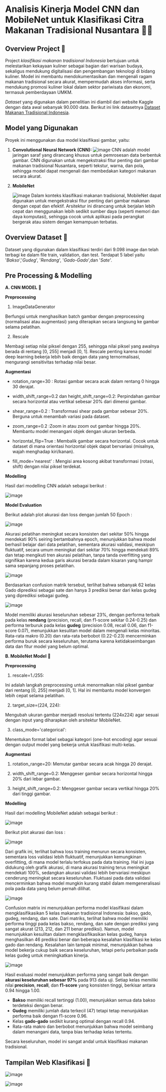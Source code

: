# Analisis Kinerja Model CNN dan MobileNet untuk Klasifikasi Citra Makanan Tradisional Nusantara 🥘🎉

## Overview Project 🌻
Project *klasifikasi makanan tradisional Indonesia* bertujuan untuk melestarikan kekayaan kuliner sebagai bagian dari warisan budaya, sekaligus mendukung digitalisasi dan pengembangan teknologi di bidang kuliner. Model ini membantu mendokumentasikan dan mengenali ragam makanan tradisional secara akurat, mempermudah akses informasi, serta mendukung promosi kuliner lokal dalam sektor pariwisata dan ekonomi, termasuk pemberdayaan UMKM. 

*Dataset* yang digunakan dalam penelitian ini diambil dari website Kaggle dengan data awal sebanyak 90.000 data. Berikut ini link datasetnya [Dataset Makanan Tradisional Indonesia](https://www.kaggle.com/datasets/theresalusiana/indonesian-food).

## Model yang Digunakan

Proyek ini menggunakan dua model klasifikasi gambar, yaitu:

1. **Convolutional Neural Network (CNN):**
   ![image](https://github.com/user-attachments/assets/47a74a46-3276-4654-83cf-8d01a579e236)
   CNN adalah model jaringan saraf yang dirancang khusus untuk pemrosesan data berbentuk gambar. CNN digunakan untuk mengekstraksi fitur penting dari gambar makanan tradisional Nusantara, seperti tekstur, warna, dan pola, sehingga model dapat mengenali dan membedakan kategori makanan secara akurat.

2. **MobileNet**
   
   ![image](https://github.com/user-attachments/assets/dab24000-35eb-469e-8849-eb063d9b50f7)
   Dalam konteks klasifikasi makanan tradisional, MobileNet dapat digunakan untuk mengekstraksi fitur penting dari gambar makanan dengan cepat dan efektif. Arsitektur ini dirancang untuk berjalan lebih cepat dan menggunakan lebih sedikit sumber daya (seperti memori dan daya komputasi), sehingga cocok untuk aplikasi pada perangkat bergerak atau sistem dengan kemampuan terbatas.

## Overview Dataset 🌻
Dataset yang digunakan dalam klasifikasi terdiri dari 9.098 image dan telah terbagi ke dalam file train, validation, dan test. Terdapat 5 label yaitu '_Bakso_','_Gudeg_', '_Rendang_', '_Gado-Gado_',dan '_Sate_'.

## Pre Processing & Modelling 
**A. CNN MODEL** 📌

**Preprocessing**
1. ImageDataGenerator
   
Berfungsi untuk menghasilkan batch gambar dengan preprocessing (normalisasi atau augmentasi) yang diterapkan secara langsung ke gambar selama pelatihan.

2. Rescale

Membagi setiap nilai piksel dengan 255, sehingga nilai piksel yang awalnya berada di rentang [0, 255] menjadi [0, 1]. Rescale penting karena model deep learning bekerja lebih baik dengan data yang ternormalisasi, mengurangi sensitivitas terhadap nilai besar.

**Augmentasi** 

- rotation_range=30      : Rotasi gambar secara acak dalam rentang 0 hingga 30 derajat.

- width_shift_range=0.2 dan height_shift_range=0.2: Perpindahan gambar secara horizontal atau vertikal sebesar 20% dari dimensi gambar.

- shear_range=0.2         : Transformasi shear pada gambar sebesar 20%.
Berguna untuk menambah variasi pada dataset.

- zoom_range=0.2            :Zoom in atau zoom out gambar hingga 20%.
Membantu model menangani objek dengan ukuran berbeda.

- horizontal_flip=True      : Membalik gambar secara horizontal.
Cocok untuk dataset di mana orientasi horizontal objek dapat bervariasi (misalnya, wajah menghadap kiri/kanan).

- fill_mode='nearest'         : Mengisi area kosong akibat transformasi (rotasi, shift) dengan nilai piksel terdekat.

 **Modelling**
 
 Hasil dari modelling CNN adalah sebagai berikut :
 
 ![image](https://github.com/user-attachments/assets/b357cc69-266f-42f9-a0a4-7468b97a3254)


**Model Evaluation**

Berikut adalah plot akurasi dan loss dengan jumlah 50 Epoch : 

![image](https://github.com/user-attachments/assets/4dc1baec-29c1-4cc8-a22a-bad7c95c9f3d)


Akurasi pelatihan meningkat secara konsisten dari sekitar 50% hingga mendekati 90% seiring bertambahnya epoch, menunjukkan bahwa model berhasil belajar dari data pelatihan, sementara akurasi validasi, meskipun fluktuatif, secara umum meningkat dari sekitar 70% hingga mendekati 89% dan tetap mengikuti tren akurasi pelatihan, tanpa tanda overfitting yang signifikan karena kedua garis akurasi berada dalam kisaran yang hampir sama sepanjang proses pelatihan.


![image](https://github.com/user-attachments/assets/99a95c17-2847-44d4-bc33-283b17f7429e)


Berdasarkan confusion matrik tersebut, terlihat bahwa sebanyak 62 kelas Gado diprediksi sebagai sate dan hanya 3 prediksi benar dari kelas gudeg yang diprediksi sebagai gudeg.

![image](https://github.com/user-attachments/assets/7e42b5f8-0e6c-4208-b5fb-c5f573aa2938)


Model memiliki akurasi keseluruhan sebesar 23%, dengan performa terbaik pada kelas **rendang** (precision, recall, dan f1-score sekitar 0.24-0.25) dan performa terburuk pada kelas **gudeg** (precision 0.08, recall 0.06, dan f1-score 0.07), menunjukkan kesulitan model dalam mengenali kelas minoritas. Rata-rata makro (0.20) dan rata-rata berbobot (0.22-0.23) mencerminkan performa buruk secara keseluruhan, terutama karena ketidakseimbangan data dan fitur model yang belum optimal.


**B. MobileNet Model** 📌

**Preprocessing**

1. rescale=1./255:
   
Ini adalah langkah preprocessing untuk menormalkan nilai piksel gambar dari rentang [0, 255] menjadi [0, 1]. Hal ini membantu model konvergen lebih cepat selama pelatihan.

2. target_size=(224, 224):
   
Mengubah ukuran gambar menjadi resolusi tertentu (224x224) agar sesuai dengan input yang diharapkan oleh arsitektur MobileNet.

3. class_mode='categorical':
   
Menentukan format label sebagai kategori (one-hot encoding) agar sesuai dengan output model yang bekerja untuk klasifikasi multi-kelas.

**Augmentasi**

1. rotation_range=20:
Memutar gambar secara acak hingga 20 derajat.

2. width_shift_range=0.2:
Menggeser gambar secara horizontal hingga 20% dari lebar gambar.

4. height_shift_range=0.2:
Menggeser gambar secara vertikal hingga 20% dari tinggi gambar.

**Modelling**

 Hasil dari modelling MobileNet adalah sebagai berikut :

 ![image](https://github.com/user-attachments/assets/5c5fb7a6-4226-47c2-98a8-f1af1eb5fec9)


Berikut plot akurasi dan loss : 

![image](https://github.com/user-attachments/assets/b7b77cf9-0def-4be7-b967-80dc35ccf4e2)


Dari grafik ini, terlihat bahwa loss training menurun secara konsisten, sementara loss validasi lebih fluktuatif, menunjukkan kemungkinan overfitting, di mana model terlalu terfokus pada data training. Hal ini juga didukung oleh grafik akurasi, di mana akurasi training terus meningkat mendekati 100%, sedangkan akurasi validasi lebih bervariasi meskipun cenderung meningkat secara keseluruhan. Fluktuasi pada data validasi mencerminkan bahwa model mungkin kurang stabil dalam memgeneralisasi pola pada data yang belum pernah dilihat.


![image](https://github.com/user-attachments/assets/4d62ef48-c91e-42c9-9c9f-4113ffa3697f)


Confusion matrix ini menunjukkan performa model klasifikasi dalam mengklasifikasikan 5 kelas makanan tradisional Indonesia: bakso, gado, gudeg, rendang, dan sate. Dari matriks, terlihat bahwa model memiliki performa tinggi pada kelas bakso, rendang, dan sate dengan prediksi yang sangat akurat (213, 212, dan 211 benar prediksi). Namun, model menunjukkan kesulitan dalam mengklasifikasikan kelas gudeg, hanya menghasilkan 46 prediksi benar dan beberapa kesalahan klasifikasi ke kelas gado dan rendang. Kesalahan lain tampak minimal, menunjukkan bahwa model bekerja cukup baik secara keseluruhan, tetapi perlu perbaikan pada kelas gudeg untuk meningkatkan kinerja.


![image](https://github.com/user-attachments/assets/a6d43cfd-0080-41e0-9aa5-5f5f5be50ae2)

Hasil evaluasi model menunjukkan performa yang sangat baik dengan **akurasi keseluruhan sebesar 97%** pada 913 data uji. Setiap kelas memiliki nilai **precision**, **recall**, dan **f1-score** yang konsisten tinggi, berkisar antara 0.94 hingga 1.00. 

- **Bakso** memiliki recall tertinggi (1.00), menunjukkan semua data bakso terdeteksi dengan benar.  
- **Gudeg** memiliki jumlah data terkecil (47) tetapi tetap menunjukkan performa baik dengan f1-score 0.96.  
- Kelas **gado-gado** sedikit kurang optimal dengan recall 0.94.  
- Rata-rata makro dan berbobot menunjukkan bahwa model seimbang dalam menangani data, tanpa bias terhadap kelas tertentu.

Secara keseluruhan, model ini sangat andal untuk klasifikasi makanan tradisional.

## Tampilan Web Klasifikasi 🌻

![image](https://github.com/user-attachments/assets/188e2324-341c-41ec-8335-11273bbbf41e)


![image](https://github.com/user-attachments/assets/e2362f48-ac41-409e-9c04-753ea932081b)
















 



